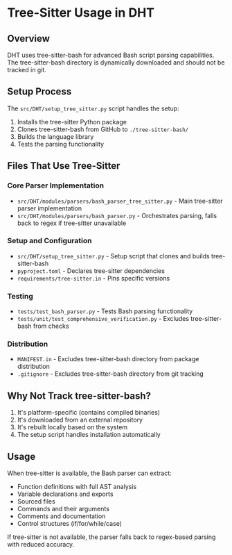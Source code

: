 # Tree-Sitter Usage in DHT

## Overview
DHT uses tree-sitter-bash for advanced Bash script parsing capabilities. The tree-sitter-bash directory is dynamically downloaded and should not be tracked in git.

## Setup Process
The `src/DHT/setup_tree_sitter.py` script handles the setup:
1. Installs the tree-sitter Python package
2. Clones tree-sitter-bash from GitHub to `./tree-sitter-bash/`
3. Builds the language library
4. Tests the parsing functionality

## Files That Use Tree-Sitter

### Core Parser Implementation
- `src/DHT/modules/parsers/bash_parser_tree_sitter.py` - Main tree-sitter parser implementation
- `src/DHT/modules/parsers/bash_parser.py` - Orchestrates parsing, falls back to regex if tree-sitter unavailable

### Setup and Configuration
- `src/DHT/setup_tree_sitter.py` - Setup script that clones and builds tree-sitter-bash
- `pyproject.toml` - Declares tree-sitter dependencies
- `requirements/tree-sitter.in` - Pins specific versions

### Testing
- `tests/test_bash_parser.py` - Tests Bash parsing functionality
- `tests/unit/test_comprehensive_verification.py` - Excludes tree-sitter-bash from checks

### Distribution
- `MANIFEST.in` - Excludes tree-sitter-bash directory from package distribution
- `.gitignore` - Excludes tree-sitter-bash directory from git tracking

## Why Not Track tree-sitter-bash?
1. It's platform-specific (contains compiled binaries)
2. It's downloaded from an external repository
3. It's rebuilt locally based on the system
4. The setup script handles installation automatically

## Usage
When tree-sitter is available, the Bash parser can extract:
- Function definitions with full AST analysis
- Variable declarations and exports
- Sourced files
- Commands and their arguments
- Comments and documentation
- Control structures (if/for/while/case)

If tree-sitter is not available, the parser falls back to regex-based parsing with reduced accuracy.
